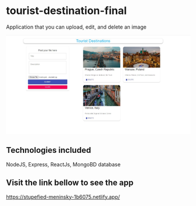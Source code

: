 # tourist-destination-final
Application that you can upload, edit, and delete an image

<img src="client/src/Image/Capture.JPG" width="900" />

## Technologies included
NodeJS, Express, ReactJs, MongoBD database

## Visit the link bellow to see the app
https://stupefied-meninsky-1b6075.netlify.app/
